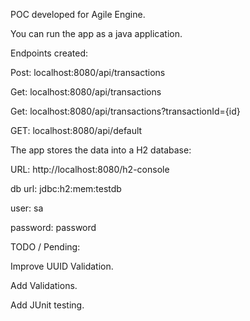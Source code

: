 POC developed for Agile Engine.

You can run the app as a java application.

Endpoints created:

Post: localhost:8080/api/transactions

Get: localhost:8080/api/transactions

Get: localhost:8080/api/transactions?transactionId={id}

GET: localhost:8080/api/default


The app stores the data into a H2 database:

  URL: http://localhost:8080/h2-console
  
  db url: jdbc:h2:mem:testdb
  
  user: sa
  
  password: password
  
  

TODO / Pending:

Improve UUID Validation.

Add Validations.

Add JUnit testing.
